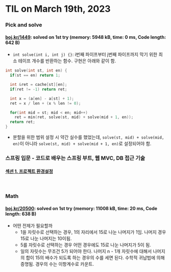 # **TIL on March 19th, 2023**
### Pick and solve
#### [boj.kr/1449](../../../Problem%20Solving/boj/random%20defense/1449-03-18-2023.cpp): solved on 1st try (memory: 5948 kB, time: 0 ms, Code length: 642 B)
* `int solve(int i, int j) {}`: i번째 파이프부터 j번째 파이프까지 막기 위한 최소 테이프 개수를 반환하는 함수. 구현은 아래와 같이 함.

```cpp
int solve(int st, int en) {
  if(st == en) return 1;

  int &ret = cache[st][en];
  if(ret != -1) return ret;

  int x = (a[en] - a[st] + 1);
  ret = x / len + (x % len != 0);

  for(int mid = st; mid < en; mid++)
    ret = min(ret, solve(st, mid) + solve(mid + 1, en));
  return ret;
}
```

  - 분할을 위한 범위 설정 시 약간 실수를 했었는데, `solve(st, mid) + solve(mid, en)`이 아니라 `solve(st, mid) + solve(mid + 1, en)`로 설정되어야 함.


### 스프링 입문 - 코드로 배우는 스프링 부트, 웹 MVC, DB 접근 기술
#### [섹션 1. 프로젝트 환경설정](../../../Library%20and%20Framework/spring/Lecture-01/ch-01-03-19-2023.md)
<br>

### Math
#### [boj.kr/20500](../../../Problem%20Solving/boj/Math/20500-03-19-2023.cpp): solved on 1st try (memory: 11008 kB, time: 20 ms, Code length: 638 B)
* 어떤 전제가 필요할까
  - 1을 자릿수로 선택하는 경우, 1의 자리에서 15로 나눈 나머지가 1임. 나머지 경우 15로 나눈 나머지는 10이됨.
  - 5를 자릿수로 선택하는 경우 어떤 경우에도 15로 나눈 나머지가 5이 됨.
  - 일의 자릿수는 무조건 5가 되어야 한다. 나머지 n - 1개 자릿수에 대해서 나머지의 합이 15의 배수가 되도록 하는 경우의 수를 세면 된다. 수학적 귀납법에 의해 증명됨. 경우의 수는 이항계수로 카운트.
